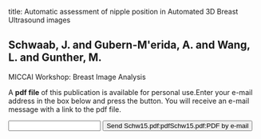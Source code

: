title: Automatic assessment of nipple position in Automated 3D Breast Ultrasound images

## Schwaab, J. and Gubern-M'erida, A. and Wang, L. and Gunther, M.
MICCAI Workshop: Breast Image Analysis

A <b>pdf file</b> of this publication is available for personal use.Enter your e-mail address in the box below and press the button. You will receive an e-mail message with a link to the pdf file.
<form action="sender.php">  <input type="text" name="email">  <input type="submit" value="Send Schw15.pdf:pdfSchw15.pdf:PDF by e-mail"></form>